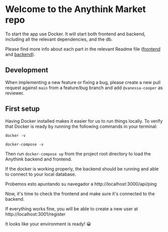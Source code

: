 # Welcome to the Anythink Market repo

To start the app use Docker. It will start both frontend and backend, including all the relevant dependencies, and the db.

Please find more info about each part in the relevant Readme file ([frontend](frontend/readme.md) and [backend](backend/README.md)).

## Development

When implementing a new feature or fixing a bug, please create a new pull request against `main` from a feature/bug branch and add `@vanessa-cooper` as reviewer.

## First setup

Having Docker installed makes it easier for us to run things locally.
To verify that Docker is ready by running the following commands in your terminal:

`
  docker -v 
`


`
  docker-compose -v
`

Then run `docker-compose up` from the project root directory to load the Anythink backend and frontend.

If the docker is working properly, the backend should be running and able to connect to your local database.

Probemos esto apuntando su navegador a http://localhost:3000/api/ping



Now, it's time to check the frontend and make sure it's connected to the backend.

If everything works fine, you will be able to create a new user at http://localhost:3001/register

It looks like your environment is ready! 😀

